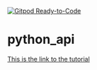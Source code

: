 [![Gitpod Ready-to-Code](https://img.shields.io/badge/Gitpod-Ready--to--Code-blue?logo=gitpod)](https://gitpod.io/#https://github.com/megnimzy/python_api) 

# python_api

[This is the link to the tutorial](https://www.dataquest.io/blog/python-api-tutorial/)

